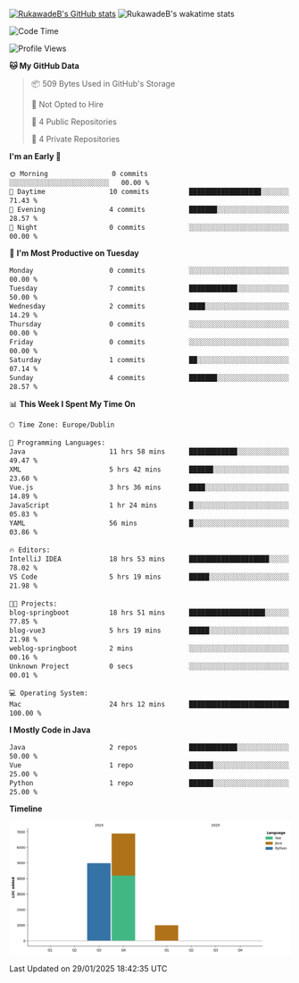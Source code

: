 
[![RukawadeB's GitHub stats](https://github-readme-stats.vercel.app/api?username=RukawadeB&hide=prs&show_icons=true&theme=omni)](https://github.com/anuraghazra/github-readme-stats)
![RukawadeB's wakatime stats](https://github-readme-stats.vercel.app/api/wakatime?username=RukawadeB)

<!--START_SECTION:waka-->
![Code Time](http://img.shields.io/badge/Code%20Time-232%20hrs%2020%20mins-blue)

![Profile Views](http://img.shields.io/badge/Profile%20Views-23-blue)

**🐱 My GitHub Data** 

> 📦 509 Bytes Used in GitHub's Storage 
 > 
> 🚫 Not Opted to Hire
 > 
> 📜 4 Public Repositories 
 > 
> 🔑 4 Private Repositories 
 > 
**I'm an Early 🐤** 

```text
🌞 Morning                0 commits           ░░░░░░░░░░░░░░░░░░░░░░░░░   00.00 % 
🌆 Daytime                10 commits          ██████████████████░░░░░░░   71.43 % 
🌃 Evening                4 commits           ███████░░░░░░░░░░░░░░░░░░   28.57 % 
🌙 Night                  0 commits           ░░░░░░░░░░░░░░░░░░░░░░░░░   00.00 % 
```
📅 **I'm Most Productive on Tuesday** 

```text
Monday                   0 commits           ░░░░░░░░░░░░░░░░░░░░░░░░░   00.00 % 
Tuesday                  7 commits           ████████████░░░░░░░░░░░░░   50.00 % 
Wednesday                2 commits           ████░░░░░░░░░░░░░░░░░░░░░   14.29 % 
Thursday                 0 commits           ░░░░░░░░░░░░░░░░░░░░░░░░░   00.00 % 
Friday                   0 commits           ░░░░░░░░░░░░░░░░░░░░░░░░░   00.00 % 
Saturday                 1 commits           ██░░░░░░░░░░░░░░░░░░░░░░░   07.14 % 
Sunday                   4 commits           ███████░░░░░░░░░░░░░░░░░░   28.57 % 
```


📊 **This Week I Spent My Time On** 

```text
🕑︎ Time Zone: Europe/Dublin

💬 Programming Languages: 
Java                     11 hrs 58 mins      ████████████░░░░░░░░░░░░░   49.47 % 
XML                      5 hrs 42 mins       ██████░░░░░░░░░░░░░░░░░░░   23.60 % 
Vue.js                   3 hrs 36 mins       ████░░░░░░░░░░░░░░░░░░░░░   14.89 % 
JavaScript               1 hr 24 mins        █░░░░░░░░░░░░░░░░░░░░░░░░   05.83 % 
YAML                     56 mins             █░░░░░░░░░░░░░░░░░░░░░░░░   03.86 % 

🔥 Editors: 
IntelliJ IDEA            18 hrs 53 mins      ████████████████████░░░░░   78.02 % 
VS Code                  5 hrs 19 mins       █████░░░░░░░░░░░░░░░░░░░░   21.98 % 

🐱‍💻 Projects: 
blog-springboot          18 hrs 51 mins      ███████████████████░░░░░░   77.85 % 
blog-vue3                5 hrs 19 mins       █████░░░░░░░░░░░░░░░░░░░░   21.98 % 
weblog-springboot        2 mins              ░░░░░░░░░░░░░░░░░░░░░░░░░   00.16 % 
Unknown Project          0 secs              ░░░░░░░░░░░░░░░░░░░░░░░░░   00.01 % 

💻 Operating System: 
Mac                      24 hrs 12 mins      █████████████████████████   100.00 % 
```

**I Mostly Code in Java** 

```text
Java                     2 repos             ████████████░░░░░░░░░░░░░   50.00 % 
Vue                      1 repo              ██████░░░░░░░░░░░░░░░░░░░   25.00 % 
Python                   1 repo              ██████░░░░░░░░░░░░░░░░░░░   25.00 % 
```



**Timeline**

![Lines of Code chart](https://raw.githubusercontent.com/RukawadeB/RukawadeB/main/assets/bar_graph.png)


 Last Updated on 29/01/2025 18:42:35 UTC
<!--END_SECTION:waka-->



